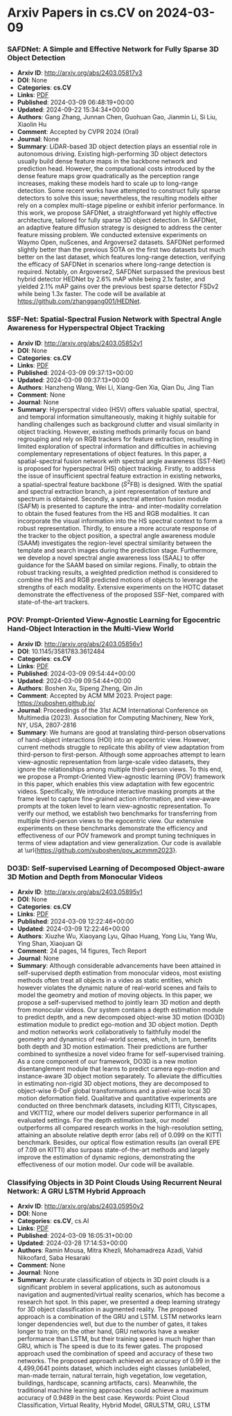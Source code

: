 # Arxiv Papers in cs.CV on 2024-03-09
### SAFDNet: A Simple and Effective Network for Fully Sparse 3D Object Detection
- **Arxiv ID**: http://arxiv.org/abs/2403.05817v3
- **DOI**: None
- **Categories**: **cs.CV**
- **Links**: [PDF](http://arxiv.org/pdf/2403.05817v3)
- **Published**: 2024-03-09 06:48:19+00:00
- **Updated**: 2024-09-22 15:34:34+00:00
- **Authors**: Gang Zhang, Junnan Chen, Guohuan Gao, Jianmin Li, Si Liu, Xiaolin Hu
- **Comment**: Accepted by CVPR 2024 (Oral)
- **Journal**: None
- **Summary**: LiDAR-based 3D object detection plays an essential role in autonomous driving. Existing high-performing 3D object detectors usually build dense feature maps in the backbone network and prediction head. However, the computational costs introduced by the dense feature maps grow quadratically as the perception range increases, making these models hard to scale up to long-range detection. Some recent works have attempted to construct fully sparse detectors to solve this issue; nevertheless, the resulting models either rely on a complex multi-stage pipeline or exhibit inferior performance. In this work, we propose SAFDNet, a straightforward yet highly effective architecture, tailored for fully sparse 3D object detection. In SAFDNet, an adaptive feature diffusion strategy is designed to address the center feature missing problem. We conducted extensive experiments on Waymo Open, nuScenes, and Argoverse2 datasets. SAFDNet performed slightly better than the previous SOTA on the first two datasets but much better on the last dataset, which features long-range detection, verifying the efficacy of SAFDNet in scenarios where long-range detection is required. Notably, on Argoverse2, SAFDNet surpassed the previous best hybrid detector HEDNet by 2.6% mAP while being 2.1x faster, and yielded 2.1% mAP gains over the previous best sparse detector FSDv2 while being 1.3x faster. The code will be available at https://github.com/zhanggang001/HEDNet.



### SSF-Net: Spatial-Spectral Fusion Network with Spectral Angle Awareness for Hyperspectral Object Tracking
- **Arxiv ID**: http://arxiv.org/abs/2403.05852v1
- **DOI**: None
- **Categories**: **cs.CV**
- **Links**: [PDF](http://arxiv.org/pdf/2403.05852v1)
- **Published**: 2024-03-09 09:37:13+00:00
- **Updated**: 2024-03-09 09:37:13+00:00
- **Authors**: Hanzheng Wang, Wei Li, Xiang-Gen Xia, Qian Du, Jing Tian
- **Comment**: None
- **Journal**: None
- **Summary**: Hyperspectral video (HSV) offers valuable spatial, spectral, and temporal information simultaneously, making it highly suitable for handling challenges such as background clutter and visual similarity in object tracking. However, existing methods primarily focus on band regrouping and rely on RGB trackers for feature extraction, resulting in limited exploration of spectral information and difficulties in achieving complementary representations of object features. In this paper, a spatial-spectral fusion network with spectral angle awareness (SST-Net) is proposed for hyperspectral (HS) object tracking. Firstly, to address the issue of insufficient spectral feature extraction in existing networks, a spatial-spectral feature backbone ($S^2$FB) is designed. With the spatial and spectral extraction branch, a joint representation of texture and spectrum is obtained. Secondly, a spectral attention fusion module (SAFM) is presented to capture the intra- and inter-modality correlation to obtain the fused features from the HS and RGB modalities. It can incorporate the visual information into the HS spectral context to form a robust representation. Thirdly, to ensure a more accurate response of the tracker to the object position, a spectral angle awareness module (SAAM) investigates the region-level spectral similarity between the template and search images during the prediction stage. Furthermore, we develop a novel spectral angle awareness loss (SAAL) to offer guidance for the SAAM based on similar regions. Finally, to obtain the robust tracking results, a weighted prediction method is considered to combine the HS and RGB predicted motions of objects to leverage the strengths of each modality. Extensive experiments on the HOTC dataset demonstrate the effectiveness of the proposed SSF-Net, compared with state-of-the-art trackers.



### POV: Prompt-Oriented View-Agnostic Learning for Egocentric Hand-Object Interaction in the Multi-View World
- **Arxiv ID**: http://arxiv.org/abs/2403.05856v1
- **DOI**: 10.1145/3581783.3612484
- **Categories**: **cs.CV**
- **Links**: [PDF](http://arxiv.org/pdf/2403.05856v1)
- **Published**: 2024-03-09 09:54:44+00:00
- **Updated**: 2024-03-09 09:54:44+00:00
- **Authors**: Boshen Xu, Sipeng Zheng, Qin Jin
- **Comment**: Accepted by ACM MM 2023. Project page: https://xuboshen.github.io/
- **Journal**: Proceedings of the 31st ACM International Conference on Multimedia
  (2023). Association for Computing Machinery, New York, NY, USA, 2807-2816
- **Summary**: We humans are good at translating third-person observations of hand-object interactions (HOI) into an egocentric view. However, current methods struggle to replicate this ability of view adaptation from third-person to first-person. Although some approaches attempt to learn view-agnostic representation from large-scale video datasets, they ignore the relationships among multiple third-person views. To this end, we propose a Prompt-Oriented View-agnostic learning (POV) framework in this paper, which enables this view adaptation with few egocentric videos. Specifically, We introduce interactive masking prompts at the frame level to capture fine-grained action information, and view-aware prompts at the token level to learn view-agnostic representation. To verify our method, we establish two benchmarks for transferring from multiple third-person views to the egocentric view. Our extensive experiments on these benchmarks demonstrate the efficiency and effectiveness of our POV framework and prompt tuning techniques in terms of view adaptation and view generalization. Our code is available at \url{https://github.com/xuboshen/pov_acmmm2023}.



### DO3D: Self-supervised Learning of Decomposed Object-aware 3D Motion and Depth from Monocular Videos
- **Arxiv ID**: http://arxiv.org/abs/2403.05895v1
- **DOI**: None
- **Categories**: **cs.CV**
- **Links**: [PDF](http://arxiv.org/pdf/2403.05895v1)
- **Published**: 2024-03-09 12:22:46+00:00
- **Updated**: 2024-03-09 12:22:46+00:00
- **Authors**: Xiuzhe Wu, Xiaoyang Lyu, Qihao Huang, Yong Liu, Yang Wu, Ying Shan, Xiaojuan Qi
- **Comment**: 24 pages, 14 figures, Tech Report
- **Journal**: None
- **Summary**: Although considerable advancements have been attained in self-supervised depth estimation from monocular videos, most existing methods often treat all objects in a video as static entities, which however violates the dynamic nature of real-world scenes and fails to model the geometry and motion of moving objects. In this paper, we propose a self-supervised method to jointly learn 3D motion and depth from monocular videos. Our system contains a depth estimation module to predict depth, and a new decomposed object-wise 3D motion (DO3D) estimation module to predict ego-motion and 3D object motion. Depth and motion networks work collaboratively to faithfully model the geometry and dynamics of real-world scenes, which, in turn, benefits both depth and 3D motion estimation. Their predictions are further combined to synthesize a novel video frame for self-supervised training. As a core component of our framework, DO3D is a new motion disentanglement module that learns to predict camera ego-motion and instance-aware 3D object motion separately. To alleviate the difficulties in estimating non-rigid 3D object motions, they are decomposed to object-wise 6-DoF global transformations and a pixel-wise local 3D motion deformation field. Qualitative and quantitative experiments are conducted on three benchmark datasets, including KITTI, Cityscapes, and VKITTI2, where our model delivers superior performance in all evaluated settings. For the depth estimation task, our model outperforms all compared research works in the high-resolution setting, attaining an absolute relative depth error (abs rel) of 0.099 on the KITTI benchmark. Besides, our optical flow estimation results (an overall EPE of 7.09 on KITTI) also surpass state-of-the-art methods and largely improve the estimation of dynamic regions, demonstrating the effectiveness of our motion model. Our code will be available.



### Classifying Objects in 3D Point Clouds Using Recurrent Neural Network: A GRU LSTM Hybrid Approach
- **Arxiv ID**: http://arxiv.org/abs/2403.05950v2
- **DOI**: None
- **Categories**: **cs.CV**, cs.AI
- **Links**: [PDF](http://arxiv.org/pdf/2403.05950v2)
- **Published**: 2024-03-09 16:05:31+00:00
- **Updated**: 2024-03-28 17:14:53+00:00
- **Authors**: Ramin Mousa, Mitra Khezli, Mohamadreza Azadi, Vahid Nikoofard, Saba Hesaraki
- **Comment**: None
- **Journal**: None
- **Summary**: Accurate classification of objects in 3D point clouds is a significant problem in several applications, such as autonomous navigation and augmented/virtual reality scenarios, which has become a research hot spot. In this paper, we presented a deep learning strategy for 3D object classification in augmented reality. The proposed approach is a combination of the GRU and LSTM. LSTM networks learn longer dependencies well, but due to the number of gates, it takes longer to train; on the other hand, GRU networks have a weaker performance than LSTM, but their training speed is much higher than GRU, which is The speed is due to its fewer gates. The proposed approach used the combination of speed and accuracy of these two networks. The proposed approach achieved an accuracy of 0.99 in the 4,499,0641 points dataset, which includes eight classes (unlabeled, man-made terrain, natural terrain, high vegetation, low vegetation, buildings, hardscape, scanning artifacts, cars). Meanwhile, the traditional machine learning approaches could achieve a maximum accuracy of 0.9489 in the best case. Keywords: Point Cloud Classification, Virtual Reality, Hybrid Model, GRULSTM, GRU, LSTM



